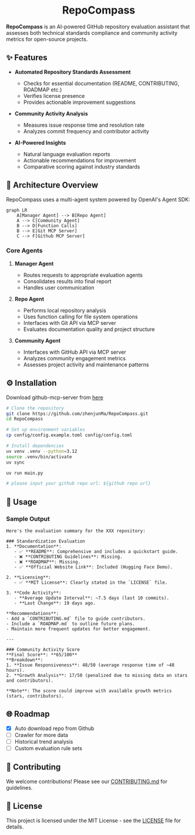 <div align="center">
  <h1>RepoCompass</h1>
</div>

**RepoCompass** is an AI-powered GitHub repository evaluation assistant that assesses both technical standards compliance and community activity metrics for open-source projects.

## ✨ Features

- **Automated Repository Standards Assessment**
  - Checks for essential documentation (README, CONTRIBUTING, ROADMAP etc.)
  - Verifies license presence
  - Provides actionable improvement suggestions

- **Community Activity Analysis**
  - Measures issue response time and resolution rate
  - Analyzes commit frequency and contributor activity

- **AI-Powered Insights**
  - Natural language evaluation reports
  - Actionable recommendations for improvement
  - Comparative scoring against industry standards

## 🧠 Architecture Overview

RepoCompass uses a multi-agent system powered by OpenAI's Agent SDK:

```mermaid
graph LR
    A[Manager Agent] --> B[Repo Agent]
    A --> C[Community Agent]
    B --> D[Function Calls]
    B --> E[Git MCP Server]
    C --> F[Github MCP Server]
```

### Core Agents

1. **Manager Agent**  
   - Routes requests to appropriate evaluation agents
   - Consolidates results into final report
   - Handles user communication

2. **Repo Agent**  
   - Performs local repository analysis
   - Uses function calling for file system operations
   - Interfaces with Git API via MCP server
   - Evaluates documentation quality and project structure

3. **Community Agent**  
   - Interfaces with GitHub API via MCP server
   - Analyzes community engagement metrics
   - Assesses project activity and maintenance patterns

## ⚙️ Installation

Download github-mcp-server from [here](https://github.com/github/github-mcp-server/releases)

```bash
# Clone the repository
git clone https://github.com/zhenjunMa/RepoCompass.git
cd RepoCompass

# Set up environment variables
cp config/config.example.toml config/config.toml

# Install dependencies
uv venv .venv --python=3.12
source .venv/bin/activate
uv sync

uv run main.py

# please input your github repo url: ${github repo url}
```

## 🚀 Usage

### Sample Output

```
Here's the evaluation summary for the XXX repository:

### Standardization Evaluation
1. **Documentation**:
   - ✅ **README**: Comprehensive and includes a quickstart guide.
   - ❌ **CONTRIBUTING Guidelines**: Missing.
   - ❌ **ROADMAP**: Missing.
   - ✅ **Official Website Link**: Included (Hugging Face Demo).

2. **Licensing**:
   - ✅ **MIT License**: Clearly stated in the `LICENSE` file.

3. **Code Activity**:
   - **Average Update Interval**: ~7.5 days (last 10 commits).
   - **Last Change**: 19 days ago.

**Recommendations**:
- Add a `CONTRIBUTING.md` file to guide contributors.
- Include a `ROADMAP.md` to outline future plans.
- Maintain more frequent updates for better engagement.

---

### Community Activity Score
**Final Score**: **65/100**  
**Breakdown**:
1. **Issue Responsiveness**: 48/50 (average response time of ~48 hours).
2. **Growth Analysis**: 17/50 (penalized due to missing data on stars and contributors).

**Note**: The score could improve with available growth metrics (stars, contributors).
```

## 🌐 Roadmap

- [x] Auto download repo from Github
- [ ] Crawler for more data
- [ ] Historical trend analysis
- [ ] Custom evaluation rule sets

## 🤝 Contributing

We welcome contributions! Please see our [CONTRIBUTING.md](CONTRIBUTING.md) for guidelines.

## 📜 License

This project is licensed under the MIT License - see the [LICENSE](LICENSE) file for details.
